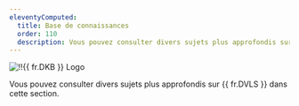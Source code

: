 ```yaml
---
eleventyComputed:
  title: Base de connaissances
  order: 110
  description: Vous pouvez consulter divers sujets plus approfondis sur {{ fr.DVLS }} dans cette section.
---
```

![!!{{ fr.DKB }} Logo](https://cdnweb.devolutions.net/images/projects/knowledge-base/logos/knowledge-base-color-shadow.svg)

Vous pouvez consulter divers sujets plus approfondis sur {{ fr.DVLS }} dans cette section.

